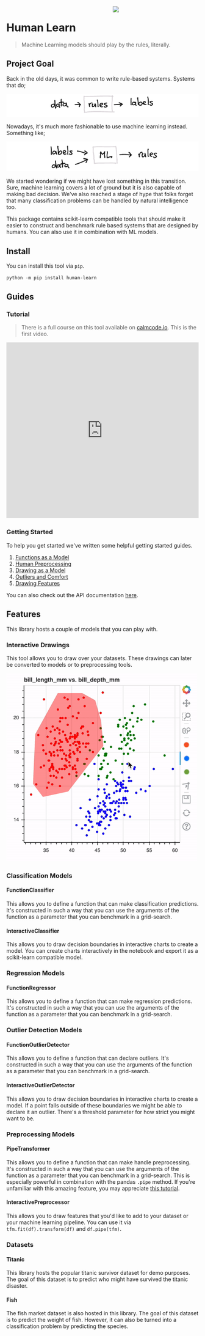 <img src="logo.png" width=225 align="right">

# Human Learn

> Machine Learning models should play by the rules, literally.

## Project Goal

Back in the old days, it was common to write rule-based systems. Systems that do;

![](examples/rules.png)

Nowadays, it's much more fashionable to use machine learning instead. Something like;

![](examples/ml.png)

We started wondering if we might have lost something in this transition. Sure,
machine learning covers a lot of ground but it is also capable of making bad
decision. We've also reached a stage of hype that folks forget that many
classification problems can be handled by natural intelligence too.

This package contains scikit-learn compatible tools that should make it easier
to construct and benchmark rule based systems that are designed by humans. You
can also use it in combination with ML models.

## Install

You can install this tool via `pip`.

```python
python -m pip install human-learn
```

## Guides

### Tutorial

> There is a full course on this tool available on [calmcode.io](https://calmcode.io/human-learn/introduction.html).
> This is the first video.

<iframe src="https://player.vimeo.com/video/463961716" width="100%" height="460" frameborder="0" allow="autoplay; fullscreen" allowfullscreen></iframe>

### Getting Started

To help you get started we've written some helpful getting started guides.

1. [Functions as a Model](guide/function-classifier/function-classifier.html)
2. [Human Preprocessing](guide/function-preprocess/function-preprocessing.html)
3. [Drawing as a Model](guide/drawing-classifier/drawing.html)
4. [Outliers and Comfort](guide/finding-outliers/outliers.html)
5. [Drawing Features](guide/function-classifier/function-classifier.html)

You can also check out the API documentation [here](api/classification.html).

## Features

This library hosts a couple of models that you can play with.

### Interactive Drawings

This tool allows you to draw over your datasets. These drawings can later
be converted to models or to preprocessing tools.

![](draw-gif.gif)

### Classification Models

#### FunctionClassifier

This allows you to define a function that can make classification predictions. It's
constructed in such a way that you can use the arguments of the function as a parameter
that you can benchmark in a grid-search.

#### InteractiveClassifier

This allows you to draw decision boundaries in interactive charts to create a
model. You can create charts interactively in the notebook and export it as a
scikit-learn compatible model.

### Regression Models

#### FunctionRegressor

This allows you to define a function that can make regression predictions. It's
constructed in such a way that you can use the arguments of the function as a parameter
that you can benchmark in a grid-search.

### Outlier Detection Models

#### FunctionOutlierDetector

This allows you to define a function that can declare outliers. It's constructed in
such a way that you can use the arguments of the function as a parameter that you
can benchmark in a grid-search.

#### InteractiveOutlierDetector

This allows you to draw decision boundaries in interactive charts to create a
model. If a point falls outside of these boundaries we might be able to declare
it an outlier. There's a threshold parameter for how strict you might want to be.

### Preprocessing Models

#### PipeTransformer

This allows you to define a function that can make handle preprocessing. It's
constructed in such a way that you can use the arguments of the function as a parameter
that you can benchmark in a grid-search. This is especially powerful in combination
with the pandas `.pipe` method. If you're unfamiliar with this amazing feature, you
may appreciate [this tutorial](https://calmcode.io/pandas-pipe/introduction.html).

#### InteractivePreprocessor

This allows you to draw features that you'd like to add to your dataset or
your machine learning pipeline. You can use it via `tfm.fit(df).transform(df)` and
`df.pipe(tfm)`.

### Datasets

#### Titanic

This library hosts the popular titanic survivor dataset for demo purposes. The goal of
this dataset is to predict who might have survived the titanic disaster.

#### Fish

The fish market dataset is also hosted in this library. The goal of this dataset
is to predict the weight of fish. However, it can also be turned into a classification problem
by predicting the species.
